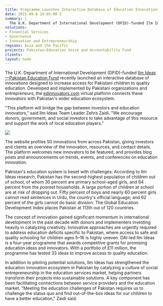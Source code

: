 ```yaml
---
title: Programme Launches Interactive Database of Education Innovations from Across Pakistan
date: 2015-09-8 18:05:00 Z
summary: |
  The U.K. Department of International Development (DFID)-funded Ilm Ideas—Pakistan Education Fund recently launched an interactive database of innovations designed to increase access for Pakistani children to quality education. Developed and implemented by Pakistani organizations and entrepreneurs, the edinnovators.com virtual platform connects these innovators with Pakistan's wider education ecosystem.
solutions:
- Financial Services
- Governance
- Innovation and Entrepreneurship
regions: Asia and the Pacific
projects: Pakistan—Education Voice and Accountability Fund
clients:
layout: node
---
```

The U.K. Department of International Development (DFID)-funded [Ilm Ideas—Pakistan Education Fund][1] recently launched an interactive database of innovations designed to increase access for Pakistani children to quality education. Developed and implemented by Pakistani organizations and entrepreneurs, the [edinnovators.com][2] virtual platform connects these innovators with Pakistan's wider education ecosystem.

"This platform will bridge the gap between investors and education innovators," said Ilm Ideas Team Leader Zehra Zaidi. "We encourage donors, government, and social investors to take advantage of this resource and support the work of local education players."

![][3]

The website profiles 50 innovations from across Pakistan, giving investors and clients an overview of the innovation, resources, and contact details. The platform welcomes new innovators to be featured, and provides blog posts and announcements on trends, events, and conferences on education innovation.

Pakistan's education system is beset with challenges: According to Ilm Ideas research, Pakistan has the second-highest population of children out of school, of whom 30 percent are primary school-aged girls, and 64 percent from the poorest households. A large portion of children at school are at risk of dropping out. Fifty percent of boys and nearly 60 percent girls cannot read sentences in Urdu, the country's official language; and 62 percent of the girls cannot do basic division. The Global Education Development Index places Pakistan at 113th out of 120 countries.

The concept of innovation gained significant momentum in international development in the past decade with donors and implementers investing heavily in catalyzing creativity. Innovative approaches are urgently required to address education deficits specific to Pakistan, where access to safe and quality schooling for children ages 5–16 is highly uneven. DAI-led Ilm Ideas is a four-year programme that awards competitive grants for promising education ideas and innovators. With a portfolio of £11 million, the programme has tested 33 ideas to improve access to quality education.

In addition to piloting potential solutions, Ilm Ideas has strengthened the education innovation ecosystem in Pakistan by catalyzing a culture of social entrepreneurship in the education services market, helping partners transform their projects into sustainable solutions. A key component has been facilitating connections between service providers and the education market. "Meeting the education challenges of Pakistan requires us to challenge the status quo and find out-of-the-box ideas for our children to have a better education," Zaidi said.

[1]: /our-work/projects/pakistan-education-voice-and-accountability-fund
[2]: http://edinnovators.com/Pages/Home.aspx
[3]: /assets/images/news/DAI-NEWS----Ilm-pic.jpg
